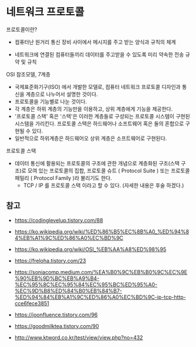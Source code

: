 # 네트워크 프로토콜



프로토콜이란?

- 컴퓨터난 원거리 통신 장비 사이에서 메시지를 주고 받는 양식과 규칙의 체계

- 네트워크에 연결된 컴퓨터들끼리 데이터를 주고받을 수 있도록 미리 약속한 전송 규약 및 규칙



OSI 참조모델, 7계층

- 국제표준화기구(ISO) 에서 개발한 모델로, 컴퓨터 네트워크 프로토콜 디자인과 통신을 계층으로 나누어서 설명한 것이다.
- 프로토콜을 기능별로 나눈 것이다.
- 각 계층은 하위 계층의 기능만을 이용하고, 상위 계층에게 기능을 제공한다.
- '프로토콜 스택' 혹은 '스택'은 이러한 계층들로 구성되는 프로토콜 시스템이 구현된 시스템을 가리킨다.
  프로토콜 스택은 하드웨어나 소프트웨어 혹은 둘의 혼합으로 구현될 수 있다.
- 일반적으로 하위계층은 하드웨어오 상위 계층은 소프트웨어로 구현된다.



프로토콜 스택

- 데이터 통신에 활용되는 프로토콜의 구조에 관한 개념으로 계층화된 구조(스택 구조)로 모여 있는 프로토콜의 집합,
  프로토콜 슈트 ( Protocol Suite ) 또는 프로토콜 패밀리 ( Protocol Family )라 불리기도 한다.
  - TCP / IP 를 프로토콜 스택 이라고 할 수 있다. (자세한 내용은 후술 하겠다.)







## 참고

- https://codinglevelup.tistory.com/88

- https://ko.wikipedia.org/wiki/%ED%86%B5%EC%8B%A0_%ED%94%84%EB%A1%9C%ED%86%A0%EC%BD%9C

- https://ko.wikipedia.org/wiki/OSI_%EB%AA%A8%ED%98%95

- https://freloha.tistory.com/23

- https://soniacomp.medium.com/%EA%B0%9C%EB%B0%9C%EC%9E%90%EB%9D%BC%EB%A9%B4-%EC%95%8C%EC%95%84%EC%95%BC%ED%95%A0-%EC%9D%B8%ED%84%B0%EB%84%B7-%ED%94%84%EB%A1%9C%ED%86%A0%EC%BD%9C-ip-tcp-http-cce6fece3851

- https://joonfluence.tistory.com/96

- https://goodmilktea.tistory.com/90

- http://www.ktword.co.kr/test/view/view.php?no=432

  

